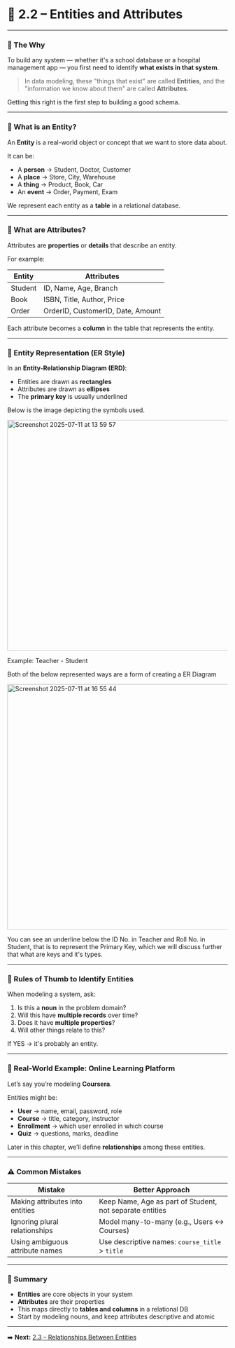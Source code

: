 # 📘 2.2 – Entities and Attributes

---

### 🧠 The Why

To build any system — whether it's a school database or a hospital management app — you first need to identify **what exists in that system**.

> In data modeling, these "things that exist" are called **Entities**, and the "information we know about them" are called **Attributes**.

Getting this right is the first step to building a good schema.

---

### 🔹 What is an Entity?

An **Entity** is a real-world object or concept that we want to store data about.

It can be:
- A **person** → Student, Doctor, Customer
- A **place** → Store, City, Warehouse
- A **thing** → Product, Book, Car
- An **event** → Order, Payment, Exam

We represent each entity as a **table** in a relational database.

---

### 🔸 What are Attributes?

Attributes are **properties** or **details** that describe an entity.

For example:

| Entity | Attributes |
|--------|------------|
| Student | ID, Name, Age, Branch |
| Book | ISBN, Title, Author, Price |
| Order | OrderID, CustomerID, Date, Amount |

Each attribute becomes a **column** in the table that represents the entity.

---

### 🧱 Entity Representation (ER Style)

In an **Entity-Relationship Diagram (ERD)**:
- Entities are drawn as **rectangles**
- Attributes are drawn as **ellipses**
- The **primary key** is usually underlined

Below is the image depicting the symbols used.

<img width="1306" height="527" alt="Screenshot 2025-07-11 at 13 59 57" src="https://github.com/user-attachments/assets/f95b753f-fe76-44ff-829e-1d77ecdb756c" />


Example: Teacher - Student 

Both of the below represented ways are a form of creating a ER Diagram

<img width="1100" height="560" alt="Screenshot 2025-07-11 at 16 55 44" src="https://github.com/user-attachments/assets/9edd05ae-761f-4863-9b66-929c836bbdca" />


You can see an underline below the ID No. in Teacher and Roll No. in Student, that is to represent the Primary Key, which we will discuss further
that what are keys and it's types.

---

### 🎯 Rules of Thumb to Identify Entities

When modeling a system, ask:
1. Is this a **noun** in the problem domain?
2. Will this have **multiple records** over time?
3. Does it have **multiple properties**?
4. Will other things relate to this?

If YES → it's probably an entity.

---

### 🧪 Real-World Example: Online Learning Platform

Let’s say you’re modeling **Coursera**.

Entities might be:
- **User** → name, email, password, role
- **Course** → title, category, instructor
- **Enrollment** → which user enrolled in which course
- **Quiz** → questions, marks, deadline

Later in this chapter, we’ll define **relationships** among these entities.

---

### ⚠️ Common Mistakes

| Mistake | Better Approach |
|--------|------------------|
| Making attributes into entities | Keep Name, Age as part of Student, not separate entities |
| Ignoring plural relationships | Model many-to-many (e.g., Users ↔ Courses) |
| Using ambiguous attribute names | Use descriptive names: `course_title` > `title` |

---

### 🧠 Summary

- **Entities** are core objects in your system  
- **Attributes** are their properties  
- This maps directly to **tables and columns** in a relational DB  
- Start by modeling nouns, and keep attributes descriptive and atomic

---

➡️ **Next:** [2.3 – Relationships Between Entities](./2.3%20Relationships%20Between%20Entities.md)

